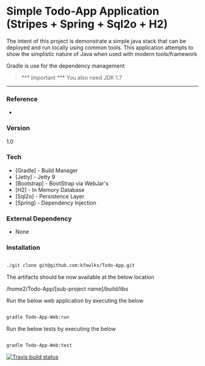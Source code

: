 Simple Todo-App Application (Stripes + Spring + Sql2o + H2)
=================================================

The intent of this project is demonstrate a simple java stack that can be deployed and run locally using common tools. This application attempts to show the simplistic nature of Java when used with modern tools/framework

Gradle is use for the dependency management

>*** Important ***
> You also need JDK 1.7
* * *

### Reference

* [View Application]: http://localhost:10101/Todo-App

### Version
1.0

### Tech

* [Gradle]          - Build Manager
* [Jetty]           - Jetty 9
* [Bootstrap]       - BootStrap via WebJar's
* [H2]      	    - In Memory Database
* [Sql2o]           - Persistence Layer 
* [Spring]          - Dependency Injection


### External Dependency
* None

### Installation
```bash

./git clone git@github.com:kfowlks/Todo-App.git

```
The artifacts should be now available at the below location

/home2/Todo-App/[sub-project name]/build/libs

Run the below web application by executing the below
```bash

gradle Todo-App-Web:run
```

Run the below tests by executing the below
```bash

gradle Todo-App-Web:test
```

[![Travis build status](https://travis-ci.org/kfowlks/Todo-App.svg?branch=master)](https://travis-ci.org/kfowlks)
